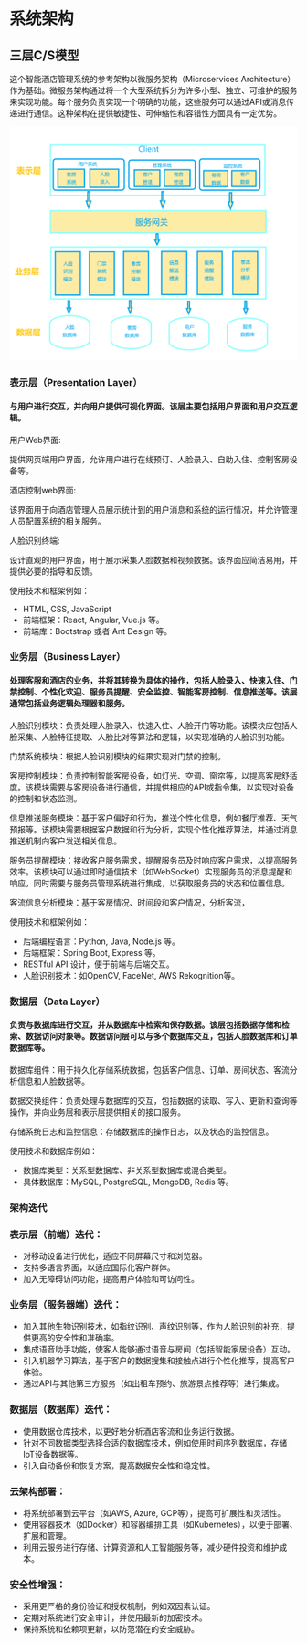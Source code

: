 # 系统架构

## 三层C/S模型

这个智能酒店管理系统的参考架构以微服务架构（Microservices Architecture）作为基础。微服务架构通过将一个大型系统拆分为许多小型、独立、可维护的服务来实现功能。每个服务负责实现一个明确的功能，这些服务可以通过API或消息传递进行通信。这种架构在提供敏捷性、可伸缩性和容错性方面具有一定优势。

![](架构.png)

### 表示层（Presentation Layer）
#### 与用户进行交互，并向用户提供可视化界面。该层主要包括用户界面和用户交互逻辑。  
用户Web界面:

提供网页端用户界面，允许用户进行在线预订、人脸录入、自助入住、控制客房设备等。  

酒店控制web界面:  

该界面用于向酒店管理人员展示统计到的用户消息和系统的运行情况，并允许管理人员配置系统的相关服务。  

人脸识别终端:  

设计直观的用户界面，用于展示采集人脸数据和视频数据。该界面应简洁易用，并提供必要的指导和反馈。  



使用技术和框架例如：

- HTML, CSS, JavaScript
- 前端框架：React, Angular, Vue.js 等。
- 前端库：Bootstrap 或者 Ant Design 等。

### 业务层（Business Layer）  
#### 处理客服和酒店的业务，并将其转换为具体的操作，包括人脸录入、快速入住、门禁控制、个性化欢迎、服务员提醒、安全监控、智能客房控制、信息推送等。该层通常包括业务逻辑处理器和服务。  
人脸识别模块：负责处理人脸录入、快速入住、人脸开门等功能。该模块应包括人脸采集、人脸特征提取、人脸比对等算法和逻辑，以实现准确的人脸识别功能。  

门禁系统模块：根据人脸识别模块的结果实现对门禁的控制。

客房控制模块：负责控制智能客房设备，如灯光、空调、窗帘等，以提高客房舒适度。该模块需要与客房设备进行通信，并提供相应的API或指令集，以实现对设备的控制和状态监测。  

信息推送服务模块：基于客户偏好和行为，推送个性化信息，例如餐厅推荐、天气预报等。该模块需要根据客户数据和行为分析，实现个性化推荐算法，并通过消息推送机制向客户发送相关信息。

服务员提醒模块：接收客户服务需求，提醒服务员及时响应客户需求，以提高服务效率。该模块可以通过即时通信技术（如WebSocket）实现服务员的消息提醒和响应，同时需要与服务员管理系统进行集成，以获取服务员的状态和位置信息。

客流信息分析模块：基于客房情况、时间段和客户情况，分析客流，



使用技术和框架例如：

- 后端编程语言：Python, Java, Node.js 等。
- 后端框架：Spring Boot,  Express 等。
- RESTful API 设计，便于前端与后端交互。
- 人脸识别技术：如OpenCV, FaceNet, AWS Rekognition等。

### 数据层（Data Layer）
#### 负责与数据库进行交互，并从数据库中检索和保存数据。该层包括数据存储和检索、数据访问对象等。数据访问层可以与多个数据库交互，包括人脸数据库和订单数据库等。
数据库组件：用于持久化存储系统数据，包括客户信息、订单、房间状态、客流分析信息和人脸数据等。

数据交换组件：负责处理与数据库的交互，包括数据的读取、写入、更新和查询等操作，并向业务层和表示层提供相关的接口服务。  

存储系统日志和监控信息：存储数据库的操作日志，以及状态的监控信息。



使用技术和数据库例如：

- 数据库类型：关系型数据库、非关系型数据库或混合类型。
- 具体数据库：MySQL, PostgreSQL, MongoDB, Redis 等。



### 架构迭代



### 表示层（前端）迭代：

- 对移动设备进行优化，适应不同屏幕尺寸和浏览器。
- 支持多语言界面，以适应国际化客户群体。
- 加入无障碍访问功能，提高用户体验和可访问性。

### 业务层（服务器端）迭代：

- 加入其他生物识别技术，如指纹识别、声纹识别等，作为人脸识别的补充，提供更高的安全性和准确率。
- 集成语音助手功能，使客人能够通过语音与房间（包括智能家居设备）互动。
- 引入机器学习算法，基于客户的数据搜集和接触点进行个性化推荐，提高客户体验。
- 通过API与其他第三方服务（如出租车预约、旅游景点推荐等）进行集成。

### 数据层（数据库）迭代：

- 使用数据仓库技术，以更好地分析酒店客流和业务运行数据。
- 针对不同数据类型选择合适的数据库技术，例如使用时间序列数据库，存储IoT设备数据等。
- 引入自动备份和恢复方案，提高数据安全性和稳定性。

### 云架构部署：

- 将系统部署到云平台（如AWS, Azure, GCP等），提高可扩展性和灵活性。
- 使用容器技术（如Docker）和容器编排工具（如Kubernetes），以便于部署、扩展和管理。
- 利用云服务进行存储、计算资源和人工智能服务等，减少硬件投资和维护成本。

### 安全性增强：

- 采用更严格的身份验证和授权机制，例如双因素认证。
- 定期对系统进行安全审计，并使用最新的加密技术。
- 保持系统和依赖项更新，以防范潜在的安全威胁。
